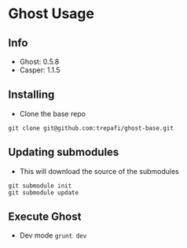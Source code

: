 Ghost Usage
==
## Info
- Ghost: 0.5.8
- Casper: 1.1.5


## Installing
- Clone the base repo
```
git clone git@github.com:trepafi/ghost-base.git
```

## Updating submodules
- This will download the source of the submodules
```
git submodule init
git submodule update
```

## Execute Ghost
- Dev mode `grunt dev`
